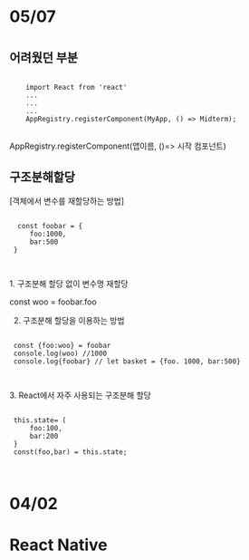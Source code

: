 <h1>05/07<h1>
<h2>어려웠던 부분</h2>
<pre>
<code>
    import React from 'react'
    ...
    ...
    ...
    AppRegistry.registerComponent(MyApp, () => Midterm);
</code>
</pre>
 AppRegistry.registerComponent(앱이름, ()=> 시작 컴포넌트)
 <h2>구조분해할당</h2>
 [객체에서 변수를 재할당하는 방법]
<pre>
<code>
  const foobar = {
     foo:1000,
     bar:500
 }
 </pre>
</code>
 1. 구조분해 할당 없이 변수명 재할당

 const woo = foobar.foo

 2. 구조분해 할당을 이용하는 방법
<pre>
<code>
 const {foo:woo} = foobar
 console.log(woo) //1000
 console.log{foobar} // let basket = {foo. 1000, bar:500}
</pre>
</code>
 3. React에서 자주 사용되는 구조분해 할당
<pre>
<code>
 this.state= (
     foo:100,
     bar:200
 }
 const(foo,bar) = this.state;
</pre>
</code>
<h1>04/02<h1>

React Native

